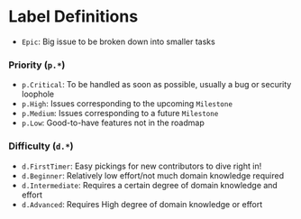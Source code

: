 # Label Definitions

* `Epic`: Big issue to be broken down into smaller tasks

### Priority (`p.*`)
* `p.Critical`: To be handled as soon as possible, usually a bug or security loophole
* `p.High`: Issues corresponding to the upcoming `Milestone`
* `p.Medium`: Issues corresponding to a future `Milestone`
* `p.Low`: Good-to-have features not in the roadmap

### Difficulty (`d.*`)
* `d.FirstTimer`: Easy pickings for new contributors to dive right in!
* `d.Beginner`: Relatively low effort/not much domain knowledge required
* `d.Intermediate`: Requires a certain degree of domain knowledge and effort
* `d.Advanced`: Requires High degree of domain knowledge or effort
